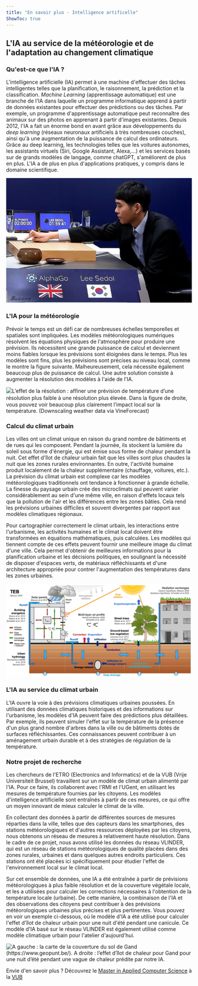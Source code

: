 ```yaml
---
title: "En savoir plus - Intelligence artificelle"
ShowToc: true
---
```


## L'IA au service de la météorologie et de l'adaptation au changement climatique

### Qu'est-ce que l'IA ?

L'intelligence artificielle (IA) permet à une machine d'effectuer des
tâches intelligentes telles que la planification, le raisonnement, la
prédiction et la classification. *Machine Learning* (apprentissage
automatique) est une branche de l'IA dans laquelle un programme
informatique apprend à partir de données existantes pour effectuer des
prédictions ou des tâches. Par exemple, un programme d'apprentissage
automatique peut reconnaître des animaux sur des photos en apprenant à
partir d'images existantes. Depuis 2012, l'IA a fait un énorme bond en
avant grâce aux développements du *deep learning* (réseaux neuronaux
artificiels à très nombreuses couches), ainsi qu'à une augmentation de
la puissance de calcul des ordinateurs. Grâce au deep learning, les
technologies telles que les voitures autonomes, les assistants virtuels
(Siri, Google Assistant, Alexa,\...) et les services basés sur de grands
modèles de langage, comme chatGPT, s'améliorent de plus en plus. L'IA a
de plus en plus d'applications pratiques, y compris dans le domaine
scientifique.

![AlphaGo, une IA développée par DeepMind, bat Lee Sedol, le champion du monde de go. (AlphaGo - the Movie)](/assets/images/about/alphago.jpeg)

### L'IA pour la météorologie

Prévoir le temps est un défi car de nombreuses échelles temporelles et
spatiales sont impliquées. Les modèles météorologiques numériques
résolvent les équations physiques de l'atmosphère pour produire une
prévision. Ils nécessitent une grande puissance de calcul et deviennent
moins fiables lorsque les prévisions sont éloignées dans le temps. Plus
les modèles sont fins, plus les prévisions sont précises au niveau
local, comme le montre la figure suivante. Malheureusement, cela
nécessite également beaucoup plus de puissance de calcul. Une autre
solution consiste à augmenter la résolution des modèles à l'aide de
l'IA. 

![L’effet de la résolution : afﬁner une prévision de
température d’une résolution plus faible à une
résolution plus élevée. Dans la ﬁgure de droite, vous
pouvez voir beaucoup plus clairement l’impact local
sur la température. (Downscaling weather data via
VineForecast)](/assets/images/about/Knipsel.PNG)

### Calcul du climat urbain 

Les villes ont un climat unique en raison du
grand nombre de bâtiments et de rues qui les composent. Pendant la
journée, ils stockent la lumière du soleil sous forme d'énergie, qui est
émise sous forme de chaleur pendant la nuit. Cet effet d'îlot de chaleur
urbain fait que les villes sont plus chaudes la nuit que les zones
rurales environnantes. En outre, l'activité humaine produit localement
de la chaleur supplémentaire (chauffage, voitures, etc.). 
La prévision du climat urbain est complexe car les modèles
météorologiques traditionnels ont tendance à fonctionner à grande
échelle. La finesse du paysage urbain crée des microclimats qui peuvent
varier considérablement au sein d'une même ville, en raison d'effets
locaux tels que la pollution de l'air et les différences entre les zones
bâties. Cela rend les prévisions urbaines difficiles et souvent
divergentes par rapport aux modèles climatiques régionaux.

Pour cartographier correctement le climat urbain, les interactions entre
l'urbanisme, les activités humaines et le climat local doivent être
transformées en équations mathématiques, puis calculées. Les modèles qui
tiennent compte de ces effets peuvent fournir une meilleure image du
climat d'une ville. Cela permet d'obtenir de meilleures informations
pour la planification urbaine et les décisions politiques, en soulignant
la nécessité de disposer d'espaces verts, de matériaux réfléchissants et
d'une architecture appropriée pour contrer l'augmentation des
températures dans les zones urbaines.

![Un modèle climatique urbain, tel que le TEB (Town Energy Balance), est très complexe. (CNRM, MétéoFrance)](/assets/images/about/TEB.png)

### L'IA au service du climat urbain

L'IA ouvre la voie à des prévisions climatiques urbaines poussées. En
utilisant des données climatiques historiques et des informations sur
l'urbanisme, les modèles d'IA peuvent faire des prédictions plus
détaillées. Par exemple, ils peuvent simuler l'effet sur la température
de la présence d'un plus grand nombre d'arbres dans la ville ou de
bâtiments dotés de surfaces réfléchissantes. Ces connaissances peuvent
contribuer à un aménagement urbain durable et à des stratégies de
régulation de la température.

### Notre projet de recherche

Les chercheurs de l'ETRO (Electronics and
Informatics) et de la VUB (Vrije Universiteit Brussel) travaillent sur
un modèle de climat urbain alimenté par l'IA. Pour ce faire, ils
collaborent avec l'RMI et l'UGent, en utilisant les mesures de
température fournies par les citoyens. Les modèles d'intelligence
artificielle sont entraînés à partir de ces mesures, ce qui offre un
moyen innovant de mieux calculer le climat de la ville.

En collectant des données à partir de différentes sources de mesures
réparties dans la ville, telles que des capteurs dans les smartphones,
des stations météorologiques et d'autres ressources déployées par les
citoyens, nous obtenons un réseau de mesures à relativement haute
résolution. Dans le cadre de ce projet, nous avons utilisé les données
du réseau VLINDER, qui est un réseau de stations météorologiques de
qualité placées dans des zones rurales, urbaines et dans quelques autres
endroits particuliers. Ces stations ont été placées ici spécifiquement
pour étudier l'effet de l'environnement local sur le climat local.

Sur cet ensemble de données, une IA a été entraînée à partir de
prévisions météorologiques à plus faible résolution et de la couverture
végétale locale, et les a utilisées pour calculer les corrections
nécessaires à l'obtention de la température locale (urbaine). De cette
manière, la combinaison de l'IA et des observations des citoyens peut
contribuer à des prévisions météorologiques urbaines plus précises et
plus pertinentes. Vous pouvez en voir un exemple ci-dessous, où le
modèle d'IA a été utilisé pour calculer l'effet d'îlot de chaleur urbain
pour une nuit d'été pendant une canicule. Ce modèle d'IA basé sur le
réseau VLINDER est également utilisé comme modèle climatique urbain pour
l'atelier d'aujourd'hui.

![A gauche : la carte de la couverture du sol de Gand
(https://www.geopunt.be/). A droite : l’effet
d’îlot de chaleur pour Gand pour une nuit d’été
pendant une vague de chaleur prédite par notre IA.](/assets/images/about/picture3.PNG)

Envie d'en savoir plus ? Découvrez le [Master in Applied Computer Science](https://www.vub.be/en/studying-vub/all-study-programmes-vub/bachelors-and-masters-programmes-vub/applied-sciences-and-engineering-applied-computer-science/program/master/master-applied-computer-science) à la [VUB](https://www.vub.be)
